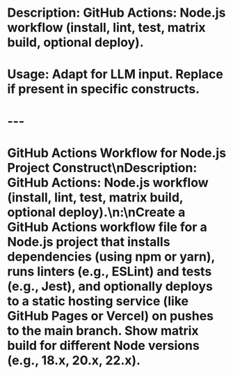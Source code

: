 # Description: GitHub Actions: Node.js workflow (install, lint, test, matrix build, optional deploy).
# Usage: Adapt for LLM input. Replace <placeholders> if present in specific constructs.
# ---

# GitHub Actions Workflow for Node.js Project Construct\nDescription: GitHub Actions: Node.js workflow (install, lint, test, matrix build, optional deploy).\n<System-Instruction>:\nCreate a GitHub Actions workflow file for a Node.js project that installs dependencies (using npm or yarn), runs linters (e.g., ESLint) and tests (e.g., Jest), and optionally deploys to a static hosting service (like GitHub Pages or Vercel) on pushes to the main branch. Show matrix build for different Node versions (e.g., 18.x, 20.x, 22.x).
